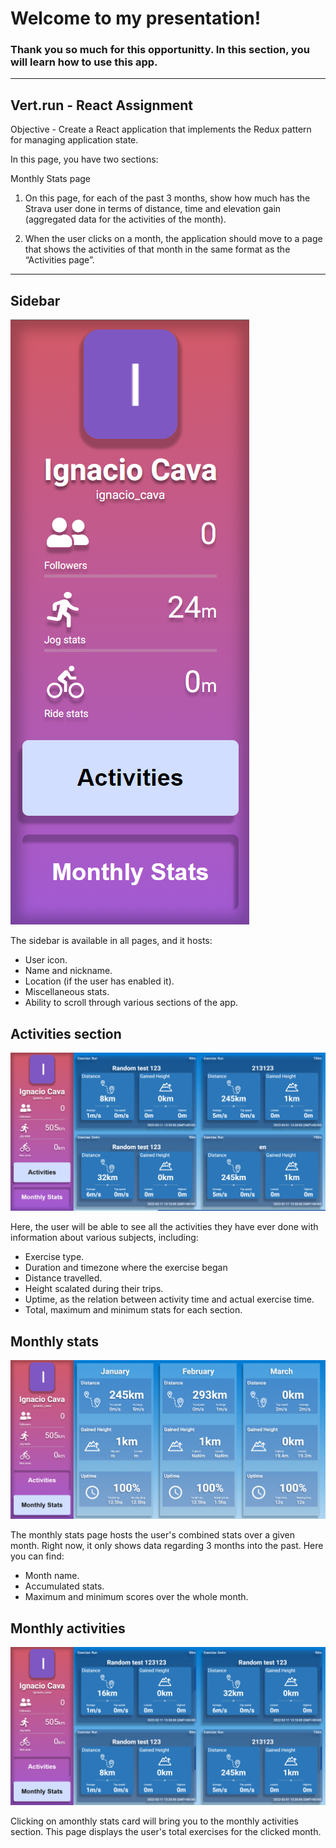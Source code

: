 # Welcome to my presentation!

### Thank you so much for this opportunitty. In this section, you will learn how to use this app.

---

## Vert.run - React Assignment
Objective - Create a React application that implements the Redux pattern for managing application state. 

In this page, you have two sections:

Monthly Stats page
1. On this page, for each of the past 3 months, show how much has the
Strava user done in terms of distance, time and elevation gain
(aggregated data for the activities of the month).

2. When the user clicks on a month, the application should move to a
page that shows the activities of that month in the same format as the
“Activities page”.

---

## Sidebar
<a>![This is an image](./ReadMe/sidebar.png)</a>

The sidebar is available in all pages, and it hosts:

- User icon.
- Name and nickname.
- Location (if the user has enabled it).
- Miscellaneous stats.
- Ability to scroll through various sections of the app.

## Activities section
<a>![This is an image](./ReadMe/main.png)</a>

Here, the user will be able to see all the activities they have ever done with information about various subjects, including:

- Exercise type.
- Duration and timezone where the exercise began
- Distance travelled.
- Height scalated during their trips.
- Uptime, as the relation between activity time and actual exercise time.
- Total, maximum and minimum stats for each section.

## Monthly stats
<a>![This is an image](./ReadMe/monthly.png)</a>

The monthly stats page hosts the user's combined stats over a given month. Right now, it only shows data regarding 3 months into the past. Here you can find:

- Month name.
- Accumulated stats.
- Maximum and minimum scores over the whole month.

## Monthly activities
<a>![This is an image](./ReadMe/monthlystats.png)</a>

Clicking on amonthly stats card will bring you to the monthly activities section. This page displays the user's total exercises for the clicked month.
